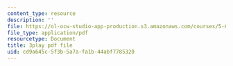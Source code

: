 ```yaml
---
content_type: resource
description: ''
file: https://ol-ocw-studio-app-production.s3.amazonaws.com/courses/5-60-thermodynamics-kinetics-spring-2008/cd9a645c5f3b5a7afa1b44abf7785320_Bd7PVX7rohQ.pdf
file_type: application/pdf
resourcetype: Document
title: 3play pdf file
uid: cd9a645c-5f3b-5a7a-fa1b-44abf7785320
---
```


